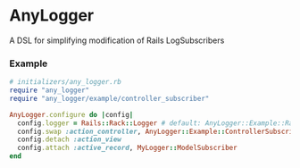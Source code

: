 # AnyLogger

A DSL for simplifying modification of Rails LogSubscribers

### Example

```ruby
# initializers/any_logger.rb
require "any_logger"
require "any_logger/example/controller_subscriber"

AnyLogger.configure do |config|
  config.logger = Rails::Rack::Logger # default: AnyLogger::Example::RackLogger
  config.swap :action_controller, AnyLogger::Example::ControllerSubscriber
  config.detach :action_view
  config.attach :active_record, MyLogger::ModelSubscriber
end
```
